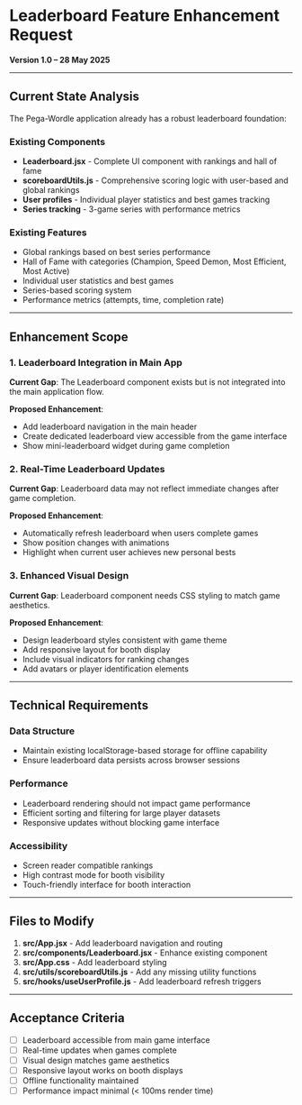 # Leaderboard Feature Enhancement Request

**Version 1.0 – 28 May 2025**

---

## Current State Analysis

The Pega-Wordle application already has a robust leaderboard foundation:

### Existing Components
- **Leaderboard.jsx** - Complete UI component with rankings and hall of fame
- **scoreboardUtils.js** - Comprehensive scoring logic with user-based and global rankings
- **User profiles** - Individual player statistics and best games tracking
- **Series tracking** - 3-game series with performance metrics

### Existing Features
- Global rankings based on best series performance
- Hall of Fame with categories (Champion, Speed Demon, Most Efficient, Most Active)
- Individual user statistics and best games
- Series-based scoring system
- Performance metrics (attempts, time, completion rate)

---

## Enhancement Scope

### 1. Leaderboard Integration in Main App

**Current Gap**: The Leaderboard component exists but is not integrated into the main application flow.

**Proposed Enhancement**:
- Add leaderboard navigation in the main header
- Create dedicated leaderboard view accessible from the game interface
- Show mini-leaderboard widget during game completion

### 2. Real-Time Leaderboard Updates

**Current Gap**: Leaderboard data may not reflect immediate changes after game completion.

**Proposed Enhancement**:
- Automatically refresh leaderboard when users complete games
- Show position changes with animations
- Highlight when current user achieves new personal bests

### 3. Enhanced Visual Design

**Current Gap**: Leaderboard component needs CSS styling to match game aesthetics.

**Proposed Enhancement**:
- Design leaderboard styles consistent with game theme
- Add responsive layout for booth display
- Include visual indicators for ranking changes
- Add avatars or player identification elements

---

## Technical Requirements

### Data Structure
- Maintain existing localStorage-based storage for offline capability
- Ensure leaderboard data persists across browser sessions

### Performance
- Leaderboard rendering should not impact game performance
- Efficient sorting and filtering for large player datasets
- Responsive updates without blocking game interface

### Accessibility
- Screen reader compatible rankings
- High contrast mode for booth visibility
- Touch-friendly interface for booth interaction

---

## Files to Modify

1. **src/App.jsx** - Add leaderboard navigation and routing
2. **src/components/Leaderboard.jsx** - Enhance existing component
3. **src/App.css** - Add leaderboard styling
4. **src/utils/scoreboardUtils.js** - Add any missing utility functions
5. **src/hooks/useUserProfile.js** - Add leaderboard refresh triggers

---

## Acceptance Criteria

- [ ] Leaderboard accessible from main game interface
- [ ] Real-time updates when games complete
- [ ] Visual design matches game aesthetics  
- [ ] Responsive layout works on booth displays
- [ ] Offline functionality maintained
- [ ] Performance impact minimal (< 100ms render time)